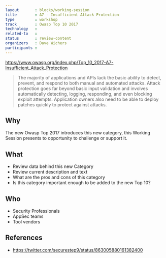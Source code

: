 ```yaml
---
layout       : blocks/working-session
title        : A7 - Insufficient Attack Protection
type         : workshop
track        : Owasp Top 10 2017
technology   :
related-to   :
status       : review-content
organizers   : Dave Wichers
participants :
---
```


https://www.owasp.org/index.php/Top_10_2017-A7-Insufficient_Attack_Protection

> The majority of applications and APIs lack the basic ability to detect, prevent, and respond to both manual and automated attacks. Attack protection goes far beyond basic input validation and involves automatically detecting, logging, responding, and even blocking exploit attempts. Application owners also need to be able to deploy patches quickly to protect against attacks.

## Why

The new Owasp Top 2017 introduces this new category, this Working Session presents to opportunity to challenge or support it.

## What

 - Review data behind this new Category
 - Review current description and text
 - What are the pros and cons of this category
 - Is this category important enough to be added to the new Top 10?

## Who

 - Security Professionals
 - AppSec teams
 - Tool vendors


## References

 - https://twitter.com/securestep9/status/863005880161382400